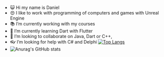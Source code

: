 ###

- :smiley_cat: Hi my name is Daniel
- :heart_eyes: I like to work with programming of computers and games with Unreal Engine
- :books: I’m currently working with my courses
- 🌱 I’m currently learning Dart with Flutter
- :crown: I’m looking to collaborate on Java, Dart or C++, 
- :eyeglasses: I’m looking for help with C# and Delphi
[![Top Langs](https://github-readme-stats.vercel.app/api/top-langs/?username=Daniel-Fonseca-da-Silva&langs_count=20&hide=makefile)](https://github.com/Daniel-Fonseca-da-Silva/github-readme-stats)
- ![Anurag's GitHub stats](https://github-readme-stats.vercel.app/api?username=Daniel-Fonseca-da-Silva&theme=tokyonight&show_icons=true)
